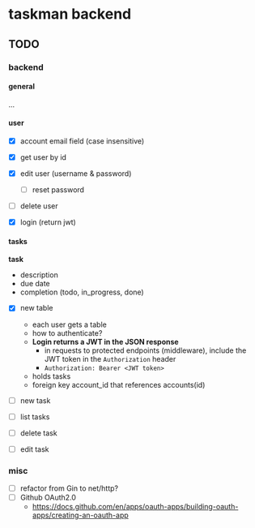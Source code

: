 # taskman backend

## TODO

### backend

#### general

...


#### user

- [x] account email field (case insensitive)
- [x] get user by id
- [x] edit user (username & password)
    - [ ] reset password
- [ ] delete user
- [x] login (return jwt)


#### tasks 

**task**
- description
- due date
- completion (todo, in_progress, done)

- [x] new table  
    - each user gets a table
    - how to authenticate?
    - **Login returns a JWT in the JSON response**
        - in requests to protected endpoints (middleware), include the JWT token in the `Authorization` header
        - `Authorization: Bearer <JWT token>`
    - holds tasks
    - foreign key account_id that references accounts(id)

- [ ] new task
- [ ] list tasks
- [ ] delete task
- [ ] edit task


### misc

- [ ] refactor from Gin to net/http?
- [ ] Github OAuth2.0
    - https://docs.github.com/en/apps/oauth-apps/building-oauth-apps/creating-an-oauth-app
